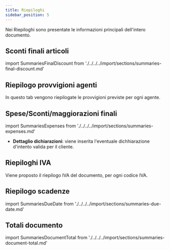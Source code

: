```yaml
---
title: Riepiloghi
sidebar_position: 5
---
```


Nei Riepiloghi sono presentate le informazioni principali dell'intero documento.

## Sconti finali articoli

import SummariesFinalDiscount from './../../../import/sections/summaries-final-discount.md'

<SummariesFinalDiscount />

## Riepilogo provvigioni agenti

In questo tab vengono riepilogate le provvigioni previste per ogni agente.     

## Spese/Sconti/maggiorazioni finali 

import SummariesExpenses from './../../../import/sections/summaries-expenses.md'

<SummariesExpenses />

- **Dettaglio dichiarazioni**: viene inserita l'eventuale dichhiarazione d'intento valida per il cliente.    

## Riepiloghi IVA

Viene proposto il riepilogo IVA del documento, per ogni codice IVA.

## Riepilogo scadenze

import SummariesDueDate from './../../../import/sections/summaries-due-date.md'

<SummariesDueDate />

## Totali documento

import SummariesDocumentTotal from './../../../import/sections/summaries-document-total.md'

<SummariesDocumentTotal />